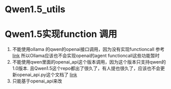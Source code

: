 # Qwen1.5_utils


# Qwen1.5实现function 调用
1. 不能使用ollama 的qwen的openai接口调用，因为没有实现functioncall 参考 [link](https://github.com/ollama/ollama/blob/main/docs/openai.md)  所以Ollama应该也不会实现openai的agent functioncall这些功能暂时
2. 不能使用qwen里面的openai_api这个版本调用，因为这个版本只支持qwen的1.0版本. 且Qwen1.5这个repo都出了很久了，有人提也很久了，应该也不会更新openai_api.py这个文档了 [link](https://github.com/QwenLM/Qwen1.5)
3. 只能基于openai_api来改
